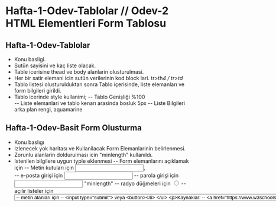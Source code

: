 ﻿# Hafta-1-Odev-Tablolar // Odev-2 HTML Elementleri Form Tablosu 
## Hafta-1-Odev-Tablolar

* Konu basligi.
* Sutün sayisini ve kaç liste olacak.
* Table icerisine thead ve body alanlarin olusturulmasi.
* Her bir satir elemani icin sutün verilerinin kod block lari. tr>th*4  / tr>td*
* Tablo listesi olusturulduktan sonra Tablo içerisinde, liste elemanları ve form bilgileri girildi.
* Tablo icerinde style kullanimi; 
    -- Tablo Genişliği %100    
    -- Liste elemanlari ve tablo kenarı arasinda bosluk 5px
    -- Liste Bilgileri arka plan rengi, aquamarine


## Hafta-1-Odev-Basit Form Olusturma

* Konu baslıgı
* Izlenecek yok haritası ve Kullanilacak Form Elemanlarinin belirlenmesi.
* Zorunlu alanlarin doldurulması icin "minlength" kullanıldı.
* Istenilen bilgilere uygun typle eklenmesi
    --  Form elemanlarını açıklamak için <label>
    --  Metin kutuları için <input type="text">,  
    --  e-posta girişi için <input type="email">
    --  parola girişi için <input type="password">  "minlength" 
    --  radyo düğmeleri için <input type="radio">
    --  açılır listeler için <select> ve <option>
    --  metin alanları için <textarea>
    --  <input type="submit"> veya <button>

Kaynaklar:
--  https://www.w3schools.com/
--  https://academy.patika.dev/tr/dashboard
--  https://developer.mozilla.org/en-US/
